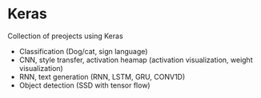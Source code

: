 # Keras

Collection of preojects using Keras

- Classification (Dog/cat, sign language)
- CNN, style transfer, activation heamap (activation visualization, weight visualization)
- RNN, text generation (RNN, LSTM, GRU, CONV1D)
- Object detection (SSD with tensor flow)
